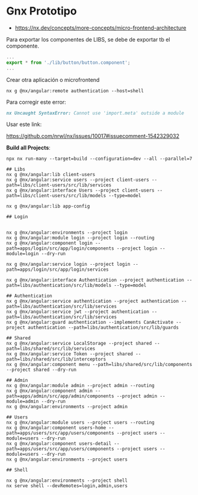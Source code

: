 # Gnx Prototipo

- https://nx.dev/concepts/more-concepts/micro-frontend-architecture

Para exportar los componentes de LIBS, se debe de exportar tb el componente.

```typescript
...
export * from './lib/button/button.component';
...
```

Crear otra aplicación o microfrontend

```shell
nx g @nx/angular:remote authentication --host=shell
```

Para corregir este error:

```markdown
nx Uncaught SyntaxError: Cannot use 'import.meta' outside a module
```

Usar este link:

https://github.com/nrwl/nx/issues/10017#issuecomment-1542329032

**Build all Projects**:

```shell
npx nx run-many --target=build --configuration=dev --all --parallel=7
```

```shell
## Libs
nx g @nx/angular:lib client-users
nx g @nx/angular:service users --project client-users --path=libs/client-users/src/lib/services
nx g @nx/angular:interface Users --project client-users --path=libs/client-users/src/lib/models --type=model

nx g @nx/angular:lib app-config

## Login


nx g @nx/angular:environments --project login
nx g @nx/angular:module login --project login --routing
nx g @nx/angular:component login --path=apps/login/src/app/login/components --project login --module=login --dry-run

nx g @nx/angular:service login --project login --path=apps/login/src/app/login/services

nx g @nx/angular:interface Authentication --project authentication --path=libs/authentication/src/lib/models --type=model

## Authentication
nx g @nx/angular:service authentication --project authentication --path=libs/authentication/src/lib/services
nx g @nx/angular:service jwt --project authentication --path=libs/authentication/src/lib/services
nx g @nx/angular:guard authentication --implements CanActivate --project authentication --path=libs/authentication/src/lib/guards

## Shared
nx g @nx/angular:service LocalStorage --project shared --path=libs/shared/src/lib/services
nx g @nx/angular:service Token --project shared --path=libs/shared/src/lib/interceptors
nx g @nx/angular:component menu --path=libs/shared/src/lib/components --project shared --dry-run

## Admin
nx g @nx/angular:module admin --project admin --routing
nx g @nx/angular:component admin --path=apps/admin/src/app/admin/components --project admin --module=admin --dry-run
nx g @nx/angular:environments --project admin

## Users
nx g @nx/angular:module users --project users --routing
nx g @nx/angular:component users-home --path=apps/users/src/app/users/components --project users --module=users --dry-run
nx g @nx/angular:component users-detail --path=apps/users/src/app/users/components --project users --module=users --dry-run
nx g @nx/angular:environments --project users

## Shell

nx g @nx/angular:environments --project shell
nx serve shell --devRemotes=login,admin,users

```
